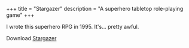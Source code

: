 +++
title = "Stargazer"
description = "A superhero tabletop role-playing game"
+++

I wrote this superhero RPG in 1995. It's... pretty awful.

Download [Stargazer](https://dungeonhack.nyc3.digitaloceanspaces.com/rpgs/stargazer.pdf)
